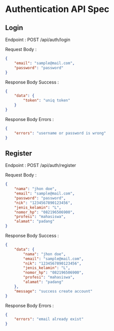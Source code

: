 # Authentication API Spec

## Login

Endpoint : POST /api/auth/login

Request Body :

```json
{
    "email": "sample@mail.com",
    "password": "password"
}
```

Response Body Success :

```json
{
    "data": {
        "token": "uniq token"
    }
}
```

Response Body Errors :

```json
{
    "errors": "username or password is wrong"
}
```

## Register

Endpoint : POST /api/auth/register

Request Body :

```json
{
    "nama": "jhon doe",
    "email": "sample@mail.com",
    "password": "password",
    "nik": "1234567890123456",
    "jenis_kelamin": "L",
    "nomor_hp": "082196506900",
    "profesi": "mahasiswa",
    "alamat": "padang"
}
```

Response Body Success :

```json
{
    "data": {
        "nama": "jhon doe",
        "email": "sample@mail.com",
        "nik": "1234567890123456",
        "jenis_kelamin": "L",
        "nomor_hp": "082196506900",
        "profesi": "mahasiswa",
        "alamat": "padang"
    },
    "message": "success create account"
}
```

Response Body Errors :

```json
{
    "errors": "email already exist"
}
```
